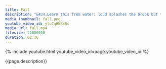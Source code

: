 ```yaml
---
title: Fall
description: "&#34;Learn this from water: loud splashes the brook but the oceans depth are calm.&#34; -- Buddha"
media_thumbnail: fall.png
youtube_video_id: ytuCqHKBs5c
media_url: fall.mp4
filesize: 41000000
duration: 02:16
---
```


{% include youtube.html youtube_video_id=page.youtube_video_id %}

<div class="buddha_quote">{{page.description}}</div>
